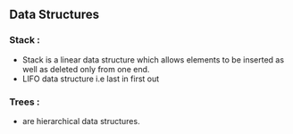 ## Data Structures

### Stack :

* Stack is a linear data structure which allows elements to be inserted as well as deleted only from one end.
* LIFO data structure i.e last in first out

### Trees :
* are hierarchical data structures.



